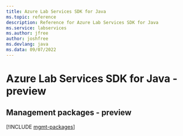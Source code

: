 ```yaml
---
title: Azure Lab Services SDK for Java
ms.topic: reference
description: Reference for Azure Lab Services SDK for Java
ms.service: labservices
ms.author: jfree
author: joshfree
ms.devlang: java
ms.data: 09/07/2022
---
```

# Azure Lab Services SDK for Java - preview

## Management packages - preview
[!INCLUDE [mgmt-packages](lab-services-mgmt-index.md)]